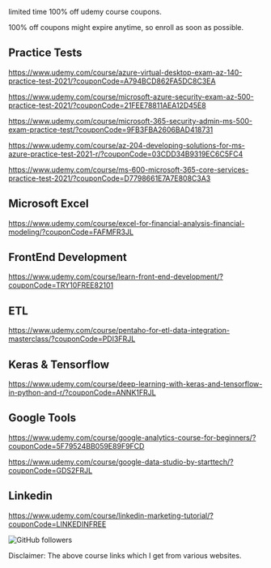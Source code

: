 

limited time 100% off udemy course coupons.

100% off coupons might expire anytime, so enroll as soon as possible.

Practice Tests
--------------------------

https://www.udemy.com/course/azure-virtual-desktop-exam-az-140-practice-test-2021/?couponCode=A794BCD862FA5DC8C3EA

https://www.udemy.com/course/microsoft-azure-security-exam-az-500-practice-test-2021/?couponCode=21FEE78811AEA12D45E8

https://www.udemy.com/course/microsoft-365-security-admin-ms-500-exam-practice-test/?couponCode=9FB3FBA2606BAD418731

https://www.udemy.com/course/az-204-developing-solutions-for-ms-azure-practice-test-2021-r/?couponCode=03CDD34B9319EC6C5FC4

https://www.udemy.com/course/ms-600-microsoft-365-core-services-practice-test-2021/?couponCode=D7798661E7A7E808C3A3

Microsoft Excel
---------------------
https://www.udemy.com/course/excel-for-financial-analysis-financial-modeling/?couponCode=FAFMFR3JL

FrontEnd Development
-----------------
https://www.udemy.com/course/learn-front-end-development/?couponCode=TRY10FREE82101

ETL
------------------
https://www.udemy.com/course/pentaho-for-etl-data-integration-masterclass/?couponCode=PDI3FRJL

Keras & Tensorflow
----------------------
https://www.udemy.com/course/deep-learning-with-keras-and-tensorflow-in-python-and-r/?couponCode=ANNK1FRJL

Google Tools
-----------------------
https://www.udemy.com/course/google-analytics-course-for-beginners/?couponCode=5F79524BB059E89F9FCD

https://www.udemy.com/course/google-data-studio-by-starttech/?couponCode=GDS2FRJL

Linkedin
----------------
https://www.udemy.com/course/linkedin-marketing-tutorial/?couponCode=LINKEDINFREE

<img alt="GitHub followers" src="https://img.shields.io/github/followers/josepraveen?style=social">


Disclaimer: The above course links which I get from various websites. 






